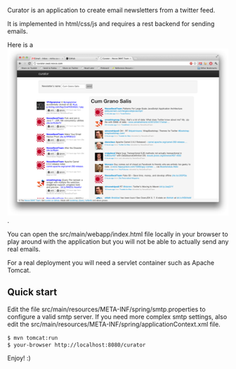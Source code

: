 
Curator is an application to create email newsletters from a twitter feed.

It is implemented in html/css/js and requires a rest backend for sending
emails.

Here is a ![screenshot][screenshot].

You can open the src/main/webapp/index.html file locally in your browser to
play around with the application but you will not be able to actually send any
real emails.

For a real deployment you will need a servlet container such as Apache Tomcat.

## Quick start

Edit the file src/main/resources/META-INF/spring/smtp.properties to configure a valid smtp server. If you need more complex smtp settings, also edit the src/main/resources/META-INF/spring/applicationContext.xml file.

    $ mvn tomcat:run
    $ your-browser http://localhost:8080/curator

Enjoy! :)

[screenshot]: https://github.com/nexse-swat-team/curator/raw/master/screenshot.png  "Screenshot"
